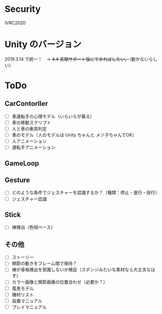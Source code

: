 # Security
IVRC2020

# Unity のバージョン
2019.3.14 で統一！　→ ~~4.4 長期サポート版にできればしたい。~~（動かないらしい）

# ToDo

## CarContorller
- [ ] 車運転手の心理モデル（いらいらが募る）
- [ ] 車の移動スクリプト
- [ ] 人と車の衝突判定
- [ ] 車のモデル（人のモデルは Unity ちゃんと メソ子ちゃんでOK）
- [ ] 人アニメーション
- [ ] 運転手アニメーション

## GameLoop

## Gesture
- [ ] どのような条件でジェスチャーを認識するか？（種類：停止・進行・徐行）
- [ ] ジェスチャー認識

## Stick
- [ ] 棒検出（色相ベース）

## その他
- [ ] ストーリー
- [ ] 関節の動きをフレーム間で保持？
- [ ] 棒が骨格検出を邪魔しないか検証（スポンジみたいな素材なら大丈夫なはず）
- [ ] カラー画像と関節画像の位置合わせ（必要か？）
- [ ] 風景モデル
- [ ] 機材リスト
- [ ] 設置マニュアル
- [ ] プレイマニュアル
